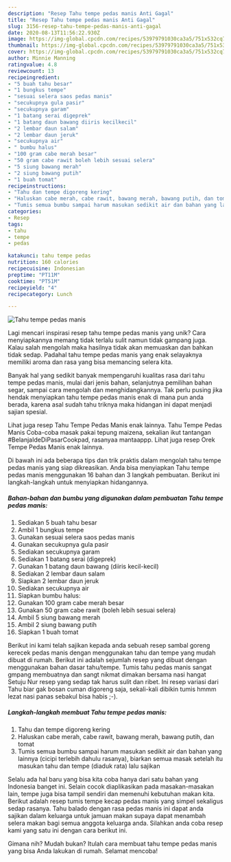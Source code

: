 ```yaml
---
description: "Resep Tahu tempe pedas manis Anti Gagal"
title: "Resep Tahu tempe pedas manis Anti Gagal"
slug: 3156-resep-tahu-tempe-pedas-manis-anti-gagal
date: 2020-08-13T11:56:22.930Z
image: https://img-global.cpcdn.com/recipes/53979791030ca3a5/751x532cq70/tahu-tempe-pedas-manis-foto-resep-utama.jpg
thumbnail: https://img-global.cpcdn.com/recipes/53979791030ca3a5/751x532cq70/tahu-tempe-pedas-manis-foto-resep-utama.jpg
cover: https://img-global.cpcdn.com/recipes/53979791030ca3a5/751x532cq70/tahu-tempe-pedas-manis-foto-resep-utama.jpg
author: Minnie Manning
ratingvalue: 4.8
reviewcount: 13
recipeingredient:
- "5 buah tahu besar"
- "1 bungkus tempe"
- "sesuai selera saos pedas manis"
- "secukupnya gula pasir"
- "secukupnya garam"
- "1 batang serai digeprek"
- "1 batang daun bawang diiris kecilkecil"
- "2 lembar daun salam"
- "2 lembar daun jeruk"
- "secukupnya air"
- " bumbu halus"
- "100 gram cabe merah besar"
- "50 gram cabe rawit boleh lebih sesuai selera"
- "5 siung bawang merah"
- "2 siung bawang putih"
- "1 buah tomat"
recipeinstructions:
- "Tahu dan tempe digoreng kering"
- "Haluskan cabe merah, cabe rawit, bawang merah, bawang putih, dan tomat"
- "Tumis semua bumbu sampai harum masukan sedikit air dan bahan yang lainnya (cicipi terlebih dahulu rasanya), biarkan semua masak setelah itu masukan tahu dan tempe (diaduk rata) lalu sajikan"
categories:
- Resep
tags:
- tahu
- tempe
- pedas

katakunci: tahu tempe pedas 
nutrition: 160 calories
recipecuisine: Indonesian
preptime: "PT11M"
cooktime: "PT51M"
recipeyield: "4"
recipecategory: Lunch

---
```



![Tahu tempe pedas manis](https://img-global.cpcdn.com/recipes/53979791030ca3a5/751x532cq70/tahu-tempe-pedas-manis-foto-resep-utama.jpg)

Lagi mencari inspirasi resep tahu tempe pedas manis yang unik? Cara menyiapkannya memang tidak terlalu sulit namun tidak gampang juga. Kalau salah mengolah maka hasilnya tidak akan memuaskan dan bahkan tidak sedap. Padahal tahu tempe pedas manis yang enak selayaknya memiliki aroma dan rasa yang bisa memancing selera kita.

Banyak hal yang sedikit banyak mempengaruhi kualitas rasa dari tahu tempe pedas manis, mulai dari jenis bahan, selanjutnya pemilihan bahan segar, sampai cara mengolah dan menghidangkannya. Tak perlu pusing jika hendak menyiapkan tahu tempe pedas manis enak di mana pun anda berada, karena asal sudah tahu triknya maka hidangan ini dapat menjadi sajian spesial.

Lihat juga resep Tahu Tempe Pedas Manis enak lainnya. Tahu Tempe Pedas Manis Coba-coba masak pakai tepung maizena, sekalian ikut tantangan #BelanjaIdeDiPasarCookpad, rasanyaa mantaappp. Lihat juga resep Orek Tempe Pedas Manis enak lainnya.


Di bawah ini ada beberapa tips dan trik praktis dalam mengolah tahu tempe pedas manis yang siap dikreasikan. Anda bisa menyiapkan Tahu tempe pedas manis menggunakan 16 bahan dan 3 langkah pembuatan. Berikut ini langkah-langkah untuk menyiapkan hidangannya.

<!--inarticleads1-->

##### Bahan-bahan dan bumbu yang digunakan dalam pembuatan Tahu tempe pedas manis:

1. Sediakan 5 buah tahu besar
1. Ambil 1 bungkus tempe
1. Gunakan sesuai selera saos pedas manis
1. Gunakan secukupnya gula pasir
1. Sediakan secukupnya garam
1. Sediakan 1 batang serai (digeprek)
1. Gunakan 1 batang daun bawang (diiris kecil-kecil)
1. Sediakan 2 lembar daun salam
1. Siapkan 2 lembar daun jeruk
1. Sediakan secukupnya air
1. Siapkan  bumbu halus:
1. Gunakan 100 gram cabe merah besar
1. Gunakan 50 gram cabe rawit (boleh lebih sesuai selera)
1. Ambil 5 siung bawang merah
1. Ambil 2 siung bawang putih
1. Siapkan 1 buah tomat


Berikut ini kami telah sajikan kepada anda sebuah resep sambal goreng kerecek pedas manis dengan menggunakan tahu dan tempe yang mudah dibuat di rumah. Berikut ini adalah sejumlah resep yang dibuat dengan menggunakan bahan dasar tahu/tempe. Tumis tahu pedas manis sangat gmpang membuatnya dan sangt nikmat dimakan bersama nasi hangat Setuju Nur resep yang sedap tak harus sulit dan ribet. Ini resep variasi dari Tahu biar gak bosan cuman digoreng saja, sekali-kali dibikin tumis hmmm lezat nasi panas sebakul bisa habis ;-). 

<!--inarticleads2-->

##### Langkah-langkah membuat Tahu tempe pedas manis:

1. Tahu dan tempe digoreng kering
1. Haluskan cabe merah, cabe rawit, bawang merah, bawang putih, dan tomat
1. Tumis semua bumbu sampai harum masukan sedikit air dan bahan yang lainnya (cicipi terlebih dahulu rasanya), biarkan semua masak setelah itu masukan tahu dan tempe (diaduk rata) lalu sajikan


Selalu ada hal baru yang bisa kita coba hanya dari satu bahan yang Indonesia banget ini. Selain cocok diaplikasikan pada masakan-masakan lain, tempe juga bisa tampil sendiri dan memenuhi kebutuhan makan kita. Berikut adalah resep tumis tempe kecap pedas manis yang simpel sekaligus sedap rasanya. Tahu balado dengan rasa pedas manis ini dapat anda sajikan dalam keluarga untuk jamuan makan supaya dapat menambah selera makan bagi semua anggota keluarga anda. Silahkan anda coba resep kami yang satu ini dengan cara berikut ini. 

Gimana nih? Mudah bukan? Itulah cara membuat tahu tempe pedas manis yang bisa Anda lakukan di rumah. Selamat mencoba!
